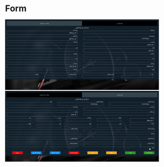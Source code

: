 # Form
![Image description](https://github.com/Walaa-Zahran/Form/blob/master/images/form1.png)
![Image description](https://github.com/Walaa-Zahran/Form/blob/master/images/form2.png)
